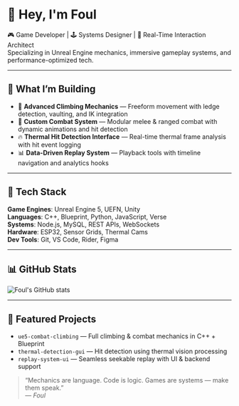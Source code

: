 # 👋 Hey, I'm Foul

🎮 Game Developer | 🕹️ Systems Designer | 🧠 Real-Time Interaction Architect  
Specializing in Unreal Engine mechanics, immersive gameplay systems, and performance-optimized tech.

---

## 🚀 What I’m Building

- 🧗 **Advanced Climbing Mechanics** — Freeform movement with ledge detection, vaulting, and IK integration
- 🥊 **Custom Combat System** — Modular melee & ranged combat with dynamic animations and hit detection
- 🔥 **Thermal Hit Detection Interface** — Real-time thermal frame analysis with hit event logging
- 📊 **Data-Driven Replay System** — Playback tools with timeline navigation and analytics hooks

---

## 🧰 Tech Stack

**Game Engines**: Unreal Engine 5, UEFN, Unity  
**Languages**: C++, Blueprint, Python, JavaScript, Verse  
**Systems**: Node.js, MySQL, REST APIs, WebSockets  
**Hardware**: ESP32, Sensor Grids, Thermal Cams  
**Dev Tools**: Git, VS Code, Rider, Figma

---

## 📊 GitHub Stats

![Foul's GitHub stats](https://github-readme-stats.vercel.app/api?username=YashKhare143&show_icons=true&theme=radical)

---

## 🧩 Featured Projects

- `ue5-combat-climbing` — Full climbing & combat mechanics in C++ + Blueprint
- `thermal-detection-gui` — Hit detection using thermal vision processing
- `replay-system-ui` — Seamless seekable replay with UI & backend support


> “Mechanics are language. Code is logic. Games are systems — make them speak.”  
> — *Foul*
